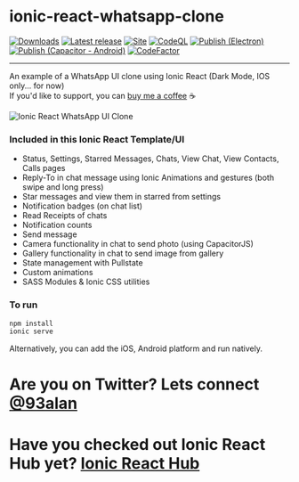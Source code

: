 # ionic-react-whatsapp-clone


[![Downloads](https://img.shields.io/github/downloads/nguoianphu/ionic-react-whatsapp-clone/total.svg?style=flat)](https://GitHub.com/nguoianphu/ionic-react-whatsapp-clone/releases/) [![Latest release](https://img.shields.io/github/release/nguoianphu/ionic-react-whatsapp-clone.svg?style=flat)](https://GitHub.com/nguoianphu/ionic-react-whatsapp-clone/releases/) [![Site](https://github.com/nguoianphu/ionic-react-whatsapp-clone/actions/workflows/build.yml/badge.svg)](https://github.com/nguoianphu/ionic-react-whatsapp-clone/actions/workflows/build.yml) [![CodeQL](https://github.com/nguoianphu/ionic-react-whatsapp-clone/actions/workflows/codeql-analysis.yml/badge.svg)](https://github.com/nguoianphu/ionic-react-whatsapp-clone/actions/workflows/codeql-analysis.yml) [![Publish (Electron)](<https://github.com/nguoianphu/ionic-react-whatsapp-clone/actions/workflows/Publish%20(Electron).yml/badge.svg?branch=main>)](<https://github.com/nguoianphu/ionic-react-whatsapp-clone/actions/workflows/Publish%20(Electron).yml>) [![Publish (Capacitor - Android)](<https://github.com/nguoianphu/ionic-react-whatsapp-clone/actions/workflows/Publish%20(Capacitor%20-%20Android).yml/badge.svg>)](<https://github.com/nguoianphu/ionic-react-whatsapp-clone/actions/workflows/Publish%20(Capacitor%20-%20Android).yml>) [![CodeFactor](https://www.codefactor.io/repository/github/nguoianphu/ionic-react-whatsapp-clone/badge/next)](https://www.codefactor.io/repository/github/nguoianphu/ionic-react-whatsapp-clone/overview/next)

---

An example of a WhatsApp UI clone using Ionic React (Dark Mode, IOS only... for now)
<br />
If you'd like to support, you can <a className="link" href="https://www.buymeacoffee.com/ionicreacthub" target="_blank" rel="noopener">buy me a coffee</a> ☕️

![Ionic React WhatsApp UI Clone](https://repository-images.githubusercontent.com/377881498/918f0300-d3a7-11eb-8600-1063361aaeb7)

### Included in this Ionic React Template/UI
* Status, Settings, Starred Messages, Chats, View Chat, View Contacts, Calls pages
* Reply-To in chat message using Ionic Animations and gestures (both swipe and long press)
* Star messages and view them in starred from settings
* Notification badges (on chat list)
* Read Receipts of chats
* Notification counts
* Send message
* Camera functionality in chat to send photo (using CapacitorJS)
* Gallery functionality in chat to send image from gallery
* State management with Pullstate
* Custom animations
* SASS Modules & Ionic CSS utilities

### To run

```javascript
npm install
ionic serve
```

Alternatively, you can add the iOS, Android platform and run natively.

# Are you on Twitter? Lets connect [@93alan](https://twitter.com/93alan)
# Have you checked out Ionic React Hub yet? [Ionic React Hub](https://ionicreacthub.com)
